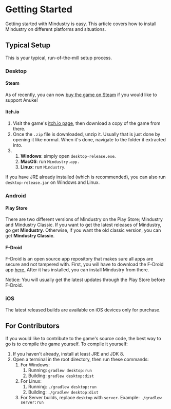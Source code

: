 # Getting Started

Getting started with Mindustry is easy. This article covers how to install Mindustry on different platforms and situations. 

## Typical Setup

This is your typical, run-of-the-mill setup process.

### Desktop

#### Steam 

As of recently, you can now [buy the game on Steam](https://store.steampowered.com/app/1127400/) if you would like to support Anuke!

#### Itch.io

1. Visit the game's [itch.io page](https://anuke.itch.io/mindustry), then download a copy of the game from there.
2. Once the `.zip` file is downloaded, unzip it. Usually that is just done by opening it like normal. When it's done, navigate to the folder it extracted into.
3. 
    1. **Windows**: simply open `desktop-release.exe`.
    2. **MacOS**: run `Mindustry.app.`
    3. **Linux**: run `Mindustry`. 

If you have JRE already installed (which is recommended), you can also run `desktop-release.jar` on Windows and Linux.

### Android

#### Play Store

There are two different versions of Mindustry on the Play Store; Mindustry and Mindustry Classic. If you want to get the latest releases of Mindustry, go get **Mindustry**. Otherwise, if you want the old classic version, you can get **Mindustry Classic**.

#### F-Droid

F-Droid is an open source app repository that makes sure all apps are secure and not tampered with. First, you will have to download the F-Droid app [here.](https://f-droid.org/) After it has installed, you can install Mindustry from there.

Notice: You will usually get the latest updates through the Play Store before F-Droid.

### iOS

The latest released builds are available on iOS devices only for purchase.

## For Contributors

If you would like to contribute to the game's source code, the best way to go is to compile the game yourself. To compile it yourself:

1. If you haven't already, install at least JRE and JDK 8. 
2. Open a terminal in the root directory, then run these commands: 
    1. For Windows:
        1. Running: `gradlew desktop:run`
        2. Building: `gradlew desktop:dist`
    2. For Linux:
        1. Running: `./gradlew desktop:run`
        2. Building: `./gradlew desktop:dist`
    3. For Server builds, replace `desktop` with `server`. Example: `./gradlew server:run`
